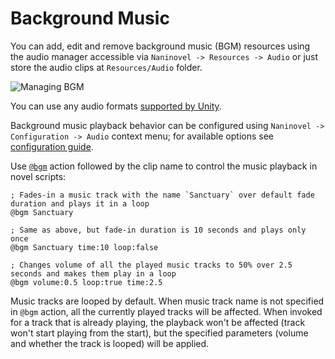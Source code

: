 ﻿# Background Music

You can add, edit and remove background music (BGM) resources using the audio manager accessible via `Naninovel -> Resources -> Audio` or just store the audio clips at `Resources/Audio` folder.

![Managing BGM](/guide/managing-audio.png)

You can use any audio formats [supported by Unity](https://docs.unity3d.com/Manual/AudioFiles.html).

Background music playback behavior can be configured using `Naninovel -> Configuration -> Audio` context menu; for available options see [configuration guide](/guide/configuration.md#audio). 

Use [`@bgm`](/api/#bgm) action followed by the clip name to control the music playback in novel scripts:

```
; Fades-in a music track with the name `Sanctuary` over default fade duration and plays it in a loop
@bgm Sanctuary

; Same as above, but fade-in duration is 10 seconds and plays only once
@bgm Sanctuary time:10 loop:false

; Changes volume of all the played music tracks to 50% over 2.5 seconds and makes them play in a loop
@bgm volume:0.5 loop:true time:2.5
```

Music tracks are looped by default. When music track name is not specified in `@bgm` action, all the currently played tracks will be affected. When invoked for a track that is already playing, the playback won't be affected (track won't start playing from the start), but the specified parameters (volume and whether the track is looped) will be applied.

